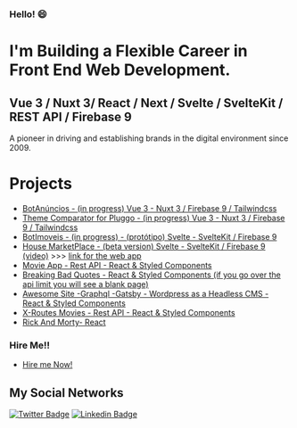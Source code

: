 ### Hello!  😄

# I'm Building a Flexible Career in Front End Web Development.

## Vue 3 / Nuxt 3/  React / Next / Svelte / SvelteKit / REST API / Firebase 9

A pioneer in driving and establishing brands in the digital environment since 2009.

# Projects
- [BotAnúncios - (in progress) Vue 3 - Nuxt 3 / Firebase 9 / Tailwindcss](https://bot-anuncios.vercel.app/)
- [Theme Comparator for Pluggo - (in progress) Vue 3 - Nuxt 3 / Firebase 9 / Tailwindcss](https://dainty-kringle-60c4b4.netlify.app/)
- [BotImoveis - (in progress) - (protótipo) Svelte - SvelteKit / Firebase 9](https://www.botimoveis.com/)
- [House MarketPlace - (beta version) Svelte - SvelteKit / Firebase 9  (video)](https://youtu.be/MNXO72L0zLs) >>> [link for the web app](https://dream-houses.vercel.app/)
- [Movie App - Rest API - React & Styled Components](https://nifty-varahamihira-f9da4d.netlify.app/)
- [Breaking Bad Quotes - React & Styled Components (if you go over the api limit you will see a blank page) ](https://zealous-benz-a0e30d.netlify.app/)
- [Awesome Site -Graphql -Gatsby - Wordpress as a Headless CMS - React & Styled Components](https://awesome-joliot-d12da0.netlify.app/)
- [X-Routes Movies - Rest API - React & Styled Components](https://infallible-brattain-0cb0e7.netlify.app/)
- [Rick And Morty- React](https://amazing-sammet-737bb8.netlify.app/)

### Hire Me!!
- [Hire me Now!](https://www.linkedin.com/in/ricardodepaula/)

## My Social Networks

[![Twitter Badge](https://img.shields.io/badge/-Twitter-1ca0f1?style=flat-square&labelColor=1ca0f1&logo=twitter&logoColor=white&link=https://twitter.com/redes_sociais)](https://twitter.com/redes_sociais) [![Linkedin Badge](https://img.shields.io/badge/-LinkedIn-blue?style=flat-square&logo=Linkedin&logoColor=white&link=https://www.linkedin.com/in/ricardodepaula/)](https://www.linkedin.com/in/ricardodepaula/)


<!--
**rcapdepaula/rcapdepaula** is a ✨ _special_ ✨ repository because its `README.md` (this file) appears on your GitHub profile.

Here are some ideas to get you started:

- 🔭 I’m currently working on ...
- 🌱 I’m currently learning ...
- 👯 I’m looking to collaborate on ...
- 🤔 I’m looking for help with ...
- 💬 Ask me about ...
- 📫 How to reach me: ...
- 😄 Pronouns: ...
- ⚡ Fun fact: ...
-->
